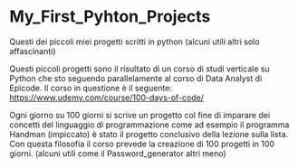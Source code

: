 # My\_First\_Pyhton\_Projects

Questi dei piccoli miei progetti scritti in python (alcuni utili altri solo affascinanti)



Questi piccoli progetti sono il risultato di un corso di studi verticale su Python che sto seguendo parallelamente al corso di Data Analyst di Epicode. Il corso in questione è il seguente: https://www.udemy.com/course/100-days-of-code/



Ogni giorno su 100 giorni si scrive un progetto col fine di imparare dei concetti del linguaggio di programmazione come ad esempio il programma Handman (impiccato) è stato il progetto conclusivo della lezione sulla lista. Con questa filosofia il corso prevede la creazione di 100 progetti in 100 giorni. (alcuni utili come il Password\_generator altri meno)


